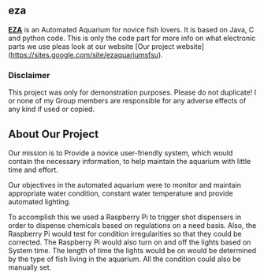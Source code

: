## eza

[**EZA**](https://github.com/anish1992/eza) is an Automated Aquarium for novice fish lovers. It is based on Java, C and python code. This is only the code part for more info on what electronic parts we use pleas look at our website [Our project website] (https://sites.google.com/site/ezaquariumsfsu).

### Disclaimer
This project was only for demonstration purposes. Please do not duplicate! I or none of my Group members are responsible for any adverse effects of any kind if used or copied. 

## About Our Project
Our mission is to Provide a novice user-friendly system, which would contain the necessary information, to help maintain the aquarium with little time and effort.

Our objectives in the automated aquarium were to monitor and maintain appropriate water condition, constant water temperature and provide automated lighting.

To accomplish this we used a Raspberry Pi to trigger shot dispensers in order to dispense chemicals based on regulations on a need basis. Also, the Raspberry Pi would test for condition irregularities so that they could be corrected. The Raspberry Pi would also turn on and off the lights based on System time. The length of time the lights would be on would be determined by the type of fish living in the aquarium. All the condition could also be manually set.
